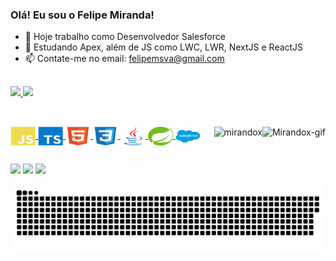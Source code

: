### Olá! Eu sou o Felipe Miranda! 

- 🔭 Hoje trabalho como Desenvolvedor Salesforce
- 🌱 Estudando Apex, além de JS como LWC, LWR, NextJS e ReactJS
- 📫 Contate-me no email: felipemsva@gmail.com

##

<div>
  <a href="https://github.com/mirandox">
  <img height="180em" src="https://github-readme-stats.vercel.app/api?username=mirandox&show_icons=true&theme=dark&include_all_commits=true&count_private=true"/>
  <img height="180em" src="https://github-readme-stats.vercel.app/api/top-langs/?username=mirandox&layout=compact&langs_count=7&theme=dark"/>
</div>
  
##
<div style="display: inline_block"><br>
  <img align="center" alt="Mirandox-Js" height="30" width="40" src="https://raw.githubusercontent.com/devicons/devicon/master/icons/javascript/javascript-plain.svg">
  <img align="center" alt="Mirandox-Ts" height="30" width="40" src="https://raw.githubusercontent.com/devicons/devicon/master/icons/typescript/typescript-plain.svg">
  <img align="center" alt="Mirandox-HTML" height="30" width="40" src="https://raw.githubusercontent.com/devicons/devicon/master/icons/html5/html5-original.svg">
  <img align="center" alt="Mirandox-CSS" height="30" width="40" src="https://raw.githubusercontent.com/devicons/devicon/master/icons/css3/css3-original.svg">
  <img align="center" alt="Mirandox-Java" height="30" width="40" src="https://raw.githubusercontent.com/devicons/devicon/master/icons/java/java-original.svg">
  <img align="center" alt="Mirandox-Spring" height="30" width="40" src="https://raw.githubusercontent.com/devicons/devicon/master/icons/spring/spring-original.svg">
  <img align="center" alt="Mirandox-Salesforce" height="30" width="40" src="https://raw.githubusercontent.com/devicons/devicon/master/icons/salesforce/salesforce-original.svg">
  <img align="right" alt="Mirandox-gif" src="https://media.giphy.com/media/8R18FnLebbKGDEcHy0/giphy.gif">
  <img align="right" src="https://komarev.com/ghpvc/?username=mirandox&color=green" alt="mirandox"/>
</div>
 
##

<div>
  <a href="https://instagram.com/_mirandox" target="_blank"><img src="https://img.shields.io/badge/-Instagram-%23E4405F?style=for-the-badge&logo=instagram&logoColor=white" target="_blank"></a>
  <a href = "mailto:feguido1@gmail.com"><img src="https://img.shields.io/badge/Gmail-D14836?style=for-the-badge&logo=gmail&logoColor=white" target="_blank"></a>
  <a href="https://www.linkedin.com/in/fe-miranda/" target="_blank"><img src="https://img.shields.io/badge/-LinkedIn-%230077B5?style=for-the-badge&logo=linkedin&logoColor=white" target="_blank"></a>
</div>
  
 ![Snake animation](https://github.com/mirandox/mirandox/blob/output/github-contribution-grid-snake.svg)
 
